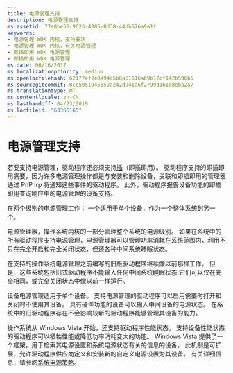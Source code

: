 ```yaml
---
title: 电源管理支持
description: 电源管理支持
ms.assetid: 77e8be50-9623-4085-8d38-44db676a9a1f
keywords:
- 电源管理 WDK 内核，支持要求
- 电源管理 WDK 内核，有关电源管理
- 即插即用 WDK 电源管理
- 即插即用 WDK 电源管理
ms.date: 06/16/2017
ms.localizationpriority: medium
ms.openlocfilehash: 62177ef2e0a94c5b8a61616a69b17cf142b596b5
ms.sourcegitcommit: 0cc5051945559a242d941a6f2799d161d8eba2a7
ms.translationtype: MT
ms.contentlocale: zh-CN
ms.lasthandoff: 04/23/2019
ms.locfileid: "63366165"
---
```

# <a name="support-for-power-management"></a>电源管理支持





若要支持电源管理，驱动程序还必须支持[插](implementing-plug-and-play.md)（即插即用）。 驱动程序支持的即插即用需要，因为许多电源管理操作都是与安装和删除设备，关联和即插即用的管理器通过 PnP Irp 将通知这些事件的驱动程序。 此外，驱动程序报告设备功能的即插即用查询响应中的电源管理的设备支持。

在两个级别的电源管理工作： 一个适用于单个设备，作为一个整体系统到另一个。

电源管理器，操作系统内核的一部分管理整个系统的电源级别。 如果在系统中的所有驱动程序支持电源管理，电源管理器可以管理功率消耗在系统范围内，利用不只在完全开启和完全关闭状态，但还各种中间系统睡眠状态。

在支持的操作系统电源管理之前编写的旧版驱动程序继续像以前那样工作。 但是，这些系统包括旧式驱动程序不能输入任何中间系统睡眠状态;它们可以仅在完全相同，或完全关闭状态中像以前一样运行。

设备电源管理适用于单个设备。 支持电源管理的驱动程序可以启用需要时打开和关闭时不使用其设备。 具有硬件功能的设备可以输入中间设备的电源状态。 在系统中的旧驱动程序存在不会影响较新的驱动程序能够管理其设备的能力。

操作系统从 Windows Vista 开始，还支持驱动程序性能状态。 支持设备性能状态的驱动程序可以牺牲性能或降低功率消耗变大的功能。 Windows Vista 提供了一个框架，用于检索其电源设置和系统电源状态有关的信息的设备。 此机制是可扩展，允许驱动程序供应商定义和安装新的自定义电源设置为其设备。 有关详细信息，请参阅[系统电源策略](system-power-policy.md)。

 

 




